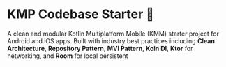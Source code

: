 # KMP Codebase Starter 🚀

A clean and modular Kotlin Multiplatform Mobile (KMM) starter project for Android and iOS apps. Built with industry best practices including **Clean Architecture**, **Repository Pattern**, **MVI Pattern**, **Koin DI**, **Ktor** for networking, and **Room** for local persistent
